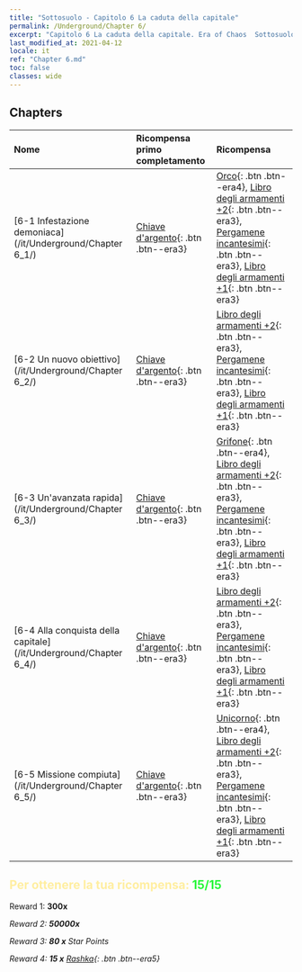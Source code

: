 ```yaml
---
title: "Sottosuolo - Capitolo 6 La caduta della capitale"
permalink: /Underground/Chapter 6/
excerpt: "Capitolo 6 La caduta della capitale. Era of Chaos  Sottosuolo - Capitolo 6. La caduta della capitale"
last_modified_at: 2021-04-12
locale: it
ref: "Chapter 6.md"
toc: false
classes: wide
---
```


## Chapters

  | Nome |  Ricompensa primo completamento | Ricompensa |
  |:------------|:------------|:------------| 
  | [6-1 Infestazione demoniaca](/it/Underground/Chapter 6_1/) | [Chiave d'argento](/it/Items/con_693/){: .btn .btn--era3} | [Orco](/it/Items/unt_219/){: .btn .btn--era4}, [Libro degli armamenti +2](/it/Items/mat_32/){: .btn .btn--era3}, [Pergamene incantesimi](/it/Items/con_694/){: .btn .btn--era3}, [Libro degli armamenti +1](/it/Items/mat_25/){: .btn .btn--era3} |
  | [6-2 Un nuovo obiettivo](/it/Underground/Chapter 6_2/) | [Chiave d'argento](/it/Items/con_693/){: .btn .btn--era3} | [Libro degli armamenti +2](/it/Items/mat_32/){: .btn .btn--era3}, [Pergamene incantesimi](/it/Items/con_694/){: .btn .btn--era3}, [Libro degli armamenti +1](/it/Items/mat_25/){: .btn .btn--era3} |
  | [6-3 Un'avanzata rapida](/it/Underground/Chapter 6_3/) | [Chiave d'argento](/it/Items/con_693/){: .btn .btn--era3} | [Grifone](/it/Items/unt_192/){: .btn .btn--era4}, [Libro degli armamenti +2](/it/Items/mat_32/){: .btn .btn--era3}, [Pergamene incantesimi](/it/Items/con_694/){: .btn .btn--era3}, [Libro degli armamenti +1](/it/Items/mat_25/){: .btn .btn--era3} |
  | [6-4 Alla conquista della capitale](/it/Underground/Chapter 6_4/) | [Chiave d'argento](/it/Items/con_693/){: .btn .btn--era3} | [Libro degli armamenti +2](/it/Items/mat_32/){: .btn .btn--era3}, [Pergamene incantesimi](/it/Items/con_694/){: .btn .btn--era3}, [Libro degli armamenti +1](/it/Items/mat_25/){: .btn .btn--era3} |
  | [6-5 Missione compiuta](/it/Underground/Chapter 6_5/) | [Chiave d'argento](/it/Items/con_693/){: .btn .btn--era3} | [Unicorno](/it/Items/unt_204/){: .btn .btn--era4}, [Libro degli armamenti +2](/it/Items/mat_32/){: .btn .btn--era3}, [Pergamene incantesimi](/it/Items/con_694/){: .btn .btn--era3}, [Libro degli armamenti +1](/it/Items/mat_25/){: .btn .btn--era3} |


## <span style="color: #ffeea0">Per ottenere la tua ricompensa: </span><span style="color: #27f73a">15/15</span>

 Reward 1:  **300x** <i class="fas fa-gem"/>

 Reward 2:  **50000x** <i class="fas fa-coins"/>

 Reward 3: **80 x** Star Points

 Reward 4: **15 x** [Rashka](/it/Items/her_384/){: .btn .btn--era5}

